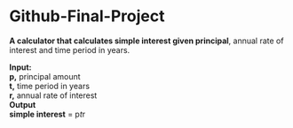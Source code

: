 # Github-Final-Project
**A calculator that calculates simple interest given principal**, annual rate of interest and time period in years.

**Input:**\
**p,** principal amount\
   **t,** time period in years\
   **r,** annual rate of interest\
**Output\
   simple interest** = p*t*r
